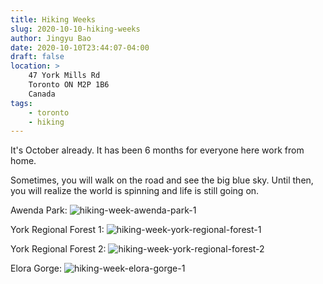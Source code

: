 ```yaml
---
title: Hiking Weeks
slug: 2020-10-10-hiking-weeks
author: Jingyu Bao
date: 2020-10-10T23:44:07-04:00
draft: false
location: >
    47 York Mills Rd
    Toronto ON M2P 1B6
    Canada
tags:
    - toronto
    - hiking
---
```


It's October already. It has been 6 months for everyone here work from home.

Sometimes, you will walk on the road and see the big blue sky. Until then, you will realize the world is spinning and life is still going on.

Awenda Park:
![hiking-week-awenda-park-1](https://user-images.githubusercontent.com/2069165/95699129-ab215d80-0c11-11eb-9496-d1363592dcfa.jpg)

York Regional Forest 1:
![hiking-week-york-regional-forest-1](https://user-images.githubusercontent.com/2069165/95699136-af4d7b00-0c11-11eb-9ebc-90b4026fbab3.jpg)

York Regional Forest 2:
![hiking-week-york-regional-forest-2](https://user-images.githubusercontent.com/2069165/95699139-afe61180-0c11-11eb-80ca-8de73325e8bb.jpg)

Elora Gorge:
![hiking-week-elora-gorge-1](https://user-images.githubusercontent.com/2069165/95699132-abb9f400-0c11-11eb-88c3-01bfd5742569.JPG)
